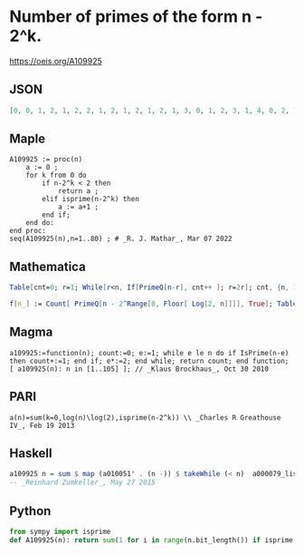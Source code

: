 # Number of primes of the form n \- 2^k\.
https://oeis.org/A109925
## JSON
```JSON
[0, 0, 1, 2, 1, 2, 2, 1, 2, 1, 2, 1, 2, 1, 3, 0, 1, 2, 3, 1, 4, 0, 2, 1, 2, 0, 3, 0, 1, 1, 2, 1, 3, 1, 3, 0, 2, 1, 4, 0, 1, 1, 2, 1, 5, 0, 2, 1, 3, 0, 3, 0, 1, 1, 3, 0, 2, 0, 1, 1, 3, 1, 4, 0, 1, 1, 2, 1, 5, 0, 2, 1, 2, 1, 6, 0, 3, 0, 2, 1, 3, 0, 3, 1, 2, 0, 4, 0, 1, 1, 3, 0, 3, 0, 2, 0, 1, 1, 3, 0, 2, 1, 2, 1, 6]
```
## Maple
```Maple
A109925 := proc(n)
    a := 0 ;
    for k from 0 do
        if n-2^k < 2 then
            return a ;
        elif isprime(n-2^k) then
            a := a+1 ;
        end if;
    end do:
end proc:
seq(A109925(n),n=1..80) ; # _R. J. Mathar_, Mar 07 2022
```
## Mathematica
```Mathematica
Table[cnt=0; r=1; While[r<n, If[PrimeQ[n-r], cnt++ ]; r=2r]; cnt, {n, 150}] (Noe)
```
```Mathematica
f[n_] := Count[ PrimeQ[n - 2^Range[0, Floor[ Log[2, n]]]], True]; Table[ f[n], {n, 105}] (* _Robert G. Wilson v_, Jul 21 2005 *)
```
## Magma
```Magma
a109925:=function(n); count:=0; e:=1; while e le n do if IsPrime(n-e) then count+:=1; end if; e*:=2; end while; return count; end function; [ a109925(n): n in [1..105] ]; // _Klaus Brockhaus_, Oct 30 2010
```
## PARI
```PARI
a(n)=sum(k=0,log(n)\log(2),isprime(n-2^k)) \\ _Charles R Greathouse IV_, Feb 19 2013
```
## Haskell
```Haskell
a109925 n = sum $ map (a010051' . (n -)) $ takeWhile (< n)  a000079_list
-- _Reinhard Zumkeller_, May 27 2015
```
## Python
```Python
from sympy import isprime
def A109925(n): return sum(1 for i in range(n.bit_length()) if isprime(n-(1<<i))) # _Chai Wah Wu_, Nov 29 2023
```

